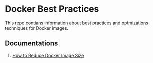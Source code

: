 # Docker Best Practices

This repo contians information about best practices and optmizations techniques for Docker images.

## Documentations

1. [How to Reduce Docker Image Size](https://devopscube.com/reduce-docker-image-size/)
